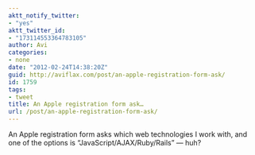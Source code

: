 ```yaml
---
aktt_notify_twitter:
- "yes"
aktt_twitter_id:
- "173114553364783105"
author: Avi
categories:
- none
date: "2012-02-24T14:38:20Z"
guid: http://aviflax.com/post/an-apple-registration-form-ask/
id: 1759
tags:
- tweet
title: An Apple registration form ask…
url: /post/an-apple-registration-form-ask/
---
```

An Apple registration form asks which web technologies I work with, and one of the options is “JavaScript/AJAX/Ruby/Rails” — huh?